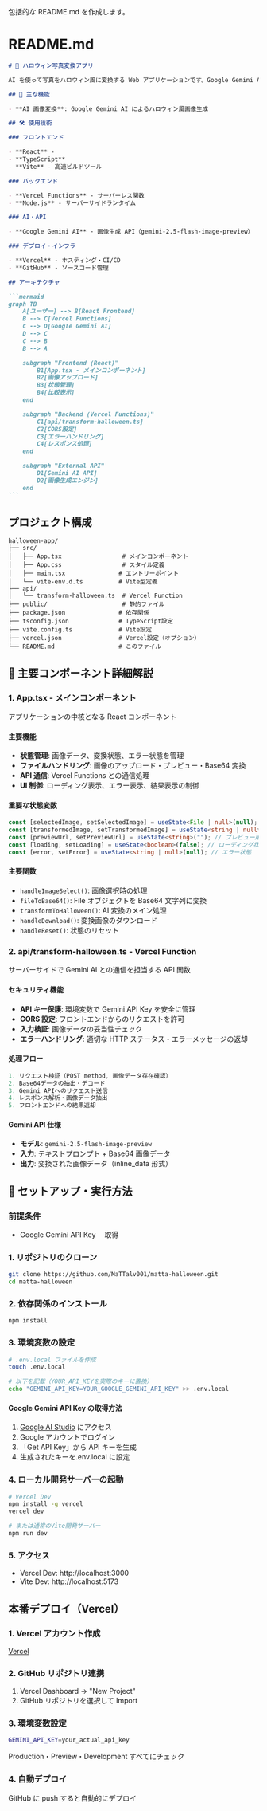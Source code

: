 包括的な README.md を作成します。

# README.md

````markdown
# 🎃 ハロウィン写真変換アプリ

AI を使って写真をハロウィン風に変換する Web アプリケーションです。Google Gemini AI の画像生成機能を活用し、アップロードした写真にハロウィンコスチュームや装飾を自動で追加します。

## 🌟 主な機能

- **AI 画像変換**: Google Gemini AI によるハロウィン風画像生成

## 🛠 使用技術

### フロントエンド

- **React** -
- **TypeScript**
- **Vite** - 高速ビルドツール

### バックエンド

- **Vercel Functions** - サーバーレス関数
- **Node.js** - サーバーサイドランタイム

### AI・API

- **Google Gemini AI** - 画像生成 API（gemini-2.5-flash-image-preview）

### デプロイ・インフラ

- **Vercel** - ホスティング・CI/CD
- **GitHub** - ソースコード管理

## アーキテクチャ

```mermaid
graph TB
    A[ユーザー] --> B[React Frontend]
    B --> C[Vercel Functions]
    C --> D[Google Gemini AI]
    D --> C
    C --> B
    B --> A

    subgraph "Frontend (React)"
        B1[App.tsx - メインコンポーネント]
        B2[画像アップロード]
        B3[状態管理]
        B4[比較表示]
    end

    subgraph "Backend (Vercel Functions)"
        C1[api/transform-halloween.ts]
        C2[CORS設定]
        C3[エラーハンドリング]
        C4[レスポンス処理]
    end

    subgraph "External API"
        D1[Gemini AI API]
        D2[画像生成エンジン]
    end
```
````

## プロジェクト構成

```
halloween-app/
├── src/
│   ├── App.tsx                 # メインコンポーネント
│   ├── App.css                 # スタイル定義
│   ├── main.tsx               # エントリーポイント
│   └── vite-env.d.ts          # Vite型定義
├── api/
│   └── transform-halloween.ts  # Vercel Function
├── public/                     # 静的ファイル
├── package.json               # 依存関係
├── tsconfig.json              # TypeScript設定
├── vite.config.ts             # Vite設定
├── vercel.json                # Vercel設定（オプション）
└── README.md                  # このファイル
```

## 🧩 主要コンポーネント詳細解説

### 1. App.tsx - メインコンポーネント

アプリケーションの中核となる React コンポーネント

#### 主要機能

- **状態管理**: 画像データ、変換状態、エラー状態を管理
- **ファイルハンドリング**: 画像のアップロード・プレビュー・Base64 変換
- **API 通信**: Vercel Functions との通信処理
- **UI 制御**: ローディング表示、エラー表示、結果表示の制御

#### 重要な状態変数

```typescript
const [selectedImage, setSelectedImage] = useState<File | null>(null); // 選択された画像ファイル
const [transformedImage, setTransformedImage] = useState<string | null>(null); // 変換後画像（base64）
const [previewUrl, setPreviewUrl] = useState<string>(""); // プレビュー用URL
const [loading, setLoading] = useState<boolean>(false); // ローディング状態
const [error, setError] = useState<string | null>(null); // エラー状態
```

#### 主要関数

- `handleImageSelect()`: 画像選択時の処理
- `fileToBase64()`: File オブジェクトを Base64 文字列に変換
- `transformToHalloween()`: AI 変換のメイン処理
- `handleDownload()`: 変換画像のダウンロード
- `handleReset()`: 状態のリセット

### 2. api/transform-halloween.ts - Vercel Function

サーバーサイドで Gemini AI との通信を担当する API 関数

#### セキュリティ機能

- **API キー保護**: 環境変数で Gemini API Key を安全に管理
- **CORS 設定**: フロントエンドからのリクエストを許可
- **入力検証**: 画像データの妥当性チェック
- **エラーハンドリング**: 適切な HTTP ステータス・エラーメッセージの返却

#### 処理フロー

```typescript
1. リクエスト検証（POST method, 画像データ存在確認）
2. Base64データの抽出・デコード
3. Gemini APIへのリクエスト送信
4. レスポンス解析・画像データ抽出
5. フロントエンドへの結果返却
```

#### Gemini API 仕様

- **モデル**: `gemini-2.5-flash-image-preview`
- **入力**: テキストプロンプト + Base64 画像データ
- **出力**: 変換された画像データ（inline_data 形式）

## 🚀 セットアップ・実行方法

### 前提条件

- Google Gemini API Key 　取得

### 1. リポジトリのクローン

```bash
git clone https://github.com/MaTTalv001/matta-halloween.git
cd matta-halloween
```

### 2. 依存関係のインストール

```bash
npm install
```

### 3. 環境変数の設定

```bash
# .env.local ファイルを作成
touch .env.local

# 以下を記載（YOUR_API_KEYを実際のキーに置換）
echo "GEMINI_API_KEY=YOUR_GOOGLE_GEMINI_API_KEY" >> .env.local
```

#### Google Gemini API Key の取得方法

1. [Google AI Studio](https://aistudio.google.com/) にアクセス
2. Google アカウントでログイン
3. 「Get API Key」から API キーを生成
4. 生成されたキーを.env.local に設定

### 4. ローカル開発サーバーの起動

```bash
# Vercel Dev
npm install -g vercel
vercel dev

# または通常のVite開発サーバー
npm run dev
```

### 5. アクセス

- Vercel Dev: http://localhost:3000
- Vite Dev: http://localhost:5173

## 本番デプロイ（Vercel）

### 1. Vercel アカウント作成

[Vercel](https://vercel.com)

### 2. GitHub リポジトリ連携

1. Vercel Dashboard → "New Project"
2. GitHub リポジトリを選択して Import

### 3. 環境変数設定

```bash
GEMINI_API_KEY=your_actual_api_key
```

Production・Preview・Development すべてにチェック

### 4. 自動デプロイ

GitHub に push すると自動的にデプロイ
